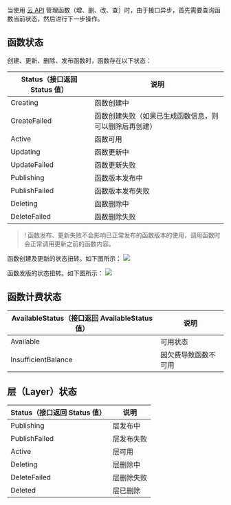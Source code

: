 

当使用 [云 API](https://cloud.tencent.com/document/product/583/17235) 管理函数（增、删、改、查）时，由于接口异步，首先需要查询函数当前状态，然后进行下一步操作。

## 函数状态

创建、更新、删除、发布函数时，函数存在以下状态：

| Status（接口返回 Status 值） | 说明                                                 |
| --------------------------- | ---------------------------------------------------- |
| Creating                    | 函数创建中                                           |
| CreateFailed                | 函数创建失败（如果已生成函数信息，则可以删除后再创建） |
| Active                      | 函数可用                                             |
| Updating                    | 函数更新中                                           |
| UpdateFailed                | 函数更新失败                                         |
| Publishing                  | 函数版本发布中                                       |
| PublishFailed               | 函数版本发布失败                                     |
| Deleting                    | 函数删除中                                           |
| DeleteFailed                | 函数删除失败                                         |



>! 函数发布、更新失败不会影响已正常发布的函数版本的使用，调用函数时会正常调用更新之前的函数内容。

函数创建及更新的状态扭转。如下图所示：
![](https://main.qcloudimg.com/raw/7984764b424406ae65631494766eb8f6.png)



函数发版的状态扭转。如下图所示：
![](https://main.qcloudimg.com/raw/240f2ede623e38d21f125ce89aa35851.png)



## 函数计费状态

| AvailableStatus（接口返回 AvailableStatus 值）| 说明                 |
| -------------------------------------------- | -------------------- |
| Available                                    | 可用状态             |
| InsufficientBalance                          | 因欠费导致函数不可用 |



## 层（Layer）状态

| Status（接口返回 Status 值） | 说明       |
| --------------------------- | ---------- |
| Publishing                  | 层发布中   |
| PublishFailed               | 层发布失败 |
| Active                      | 层可用     |
| Deleting                    | 层删除中   |
| DeleteFailed                | 层删除失败 |
| Deleted                     | 层已删除   |



